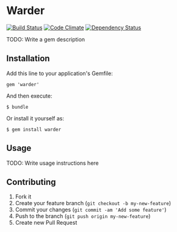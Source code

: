 # Warder

[![Build Status](https://travis-ci.org/yltsrc/warder.png?branch=master)](https://travis-ci.org/yltsrc/warder)
[![Code Climate](https://codeclimate.com/github/yltsrc/warder.png)](https://codeclimate.com/github/yltsrc/warder)
[![Dependency Status](https://gemnasium.com/yltsrc/warder.png)](https://gemnasium.com/yltsrc/warder)

TODO: Write a gem description

## Installation

Add this line to your application's Gemfile:

    gem 'warder'

And then execute:

    $ bundle

Or install it yourself as:

    $ gem install warder

## Usage

TODO: Write usage instructions here

## Contributing

1. Fork it
2. Create your feature branch (`git checkout -b my-new-feature`)
3. Commit your changes (`git commit -am 'Add some feature'`)
4. Push to the branch (`git push origin my-new-feature`)
5. Create new Pull Request
